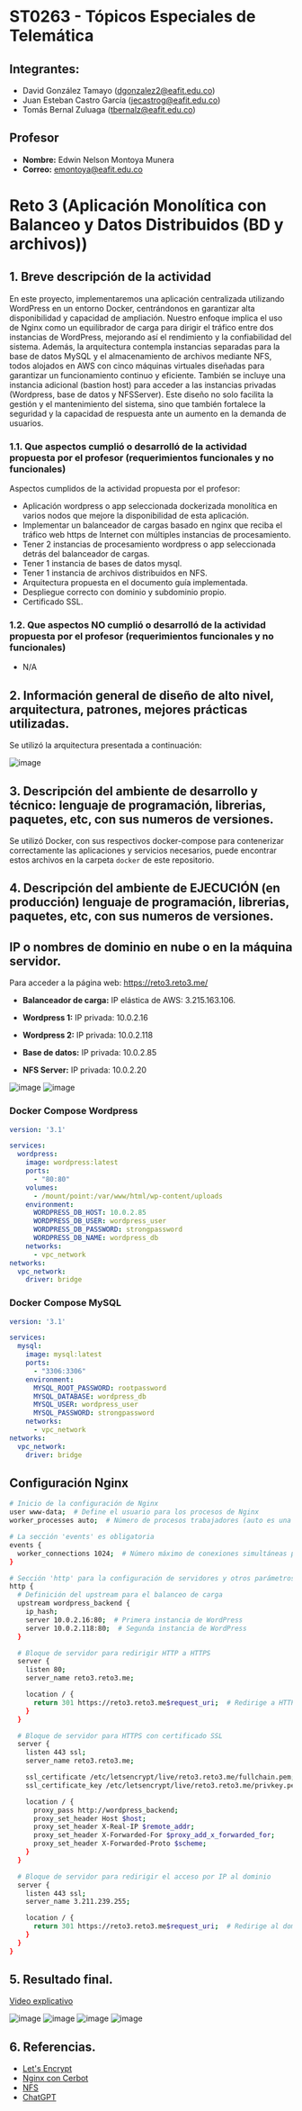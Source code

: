 # ST0263 - Tópicos Especiales de Telemática

## Integrantes:
- David González Tamayo (dgonzalez2@eafit.edu.co)
- Juan Esteban Castro García (jecastrog@eafit.edu.co)
- Tomás Bernal Zuluaga (tbernalz@eafit.edu.co)

## Profesor
- **Nombre:** Edwin Nelson Montoya Munera
- **Correo:** emontoya@eafit.edu.co

# Reto 3 (Aplicación Monolítica con Balanceo y Datos Distribuidos (BD y archivos))

## 1. Breve descripción de la actividad

En este proyecto, implementaremos una aplicación centralizada utilizando WordPress en un entorno Docker, centrándonos en garantizar alta disponibilidad y capacidad de ampliación. Nuestro enfoque implica el uso de Nginx como un equilibrador de carga para dirigir el tráfico entre dos instancias de WordPress, mejorando así el rendimiento y la confiabilidad del sistema. Además, la arquitectura contempla instancias separadas para la base de datos MySQL y el almacenamiento de archivos mediante NFS, todos alojados en AWS con cinco máquinas virtuales diseñadas para garantizar un funcionamiento continuo y eficiente. También se incluye una instancia adicional (bastion host) para acceder a las instancias privadas (Wordpress, base de datos y NFSServer). Este diseño no solo facilita la gestión y el mantenimiento del sistema, sino que también fortalece la seguridad y la capacidad de respuesta ante un aumento en la demanda de usuarios.

### 1.1. Que aspectos cumplió o desarrolló de la actividad propuesta por el profesor (requerimientos funcionales y no funcionales)

Aspectos cumplidos de la actividad propuesta por el profesor:

* Aplicación wordpress o app seleccionada dockerizada monolítica en varios nodos que mejore la
disponibilidad de esta aplicación.
* Implementar un balanceador de cargas basado en nginx que reciba el tráfico web https de
Internet con múltiples instancias de procesamiento.
* Tener 2 instancias de procesamiento wordpress o app seleccionada detrás del balanceador de
cargas.
* Tener 1 instancia de bases de datos mysql.
* Tener 1 instancia de archivos distribuidos en NFS.
* Arquitectura propuesta en el documento guía implementada.
* Despliegue correcto con dominio y subdominio propio.
* Certificado SSL.

### 1.2. Que aspectos NO cumplió o desarrolló de la actividad propuesta por el profesor (requerimientos funcionales y no funcionales)

* N/A

## 2. Información general de diseño de alto nivel, arquitectura, patrones, mejores prácticas utilizadas.
Se utilizó la arquitectura presentada a continuación:

![image](https://github.com/dgonzalezt2/reto3-st0263/assets/81880494/631b39e3-bc54-4f72-ad77-b65a94092d4a)

## 3. Descripción del ambiente de desarrollo y técnico: lenguaje de programación, librerias, paquetes, etc, con sus numeros de versiones.

Se utilizó Docker, con sus respectivos docker-compose para contenerizar correctamente las aplicaciones y servicios necesarios, puede encontrar estos archivos en la carpeta `docker` de este repositorio.

## 4. Descripción del ambiente de EJECUCIÓN (en producción) lenguaje de programación, librerias, paquetes, etc, con sus numeros de versiones.

## IP o nombres de dominio en nube o en la máquina servidor.

Para acceder a la página web: https://reto3.reto3.me/

* **Balanceador de carga:** IP elástica de AWS: 3.215.163.106.

* **Wordpress 1:** IP privada: 10.0.2.16

* **Wordpress 2:** IP privada: 10.0.2.118

* **Base de datos:** IP privada: 10.0.2.85

* **NFS Server:** IP privada: 10.0.2.20

![image](https://github.com/dgonzalezt2/reto3-st0263/assets/82610906/2cf4685e-5f0e-4d3f-88f0-d2ef7c9420dc)
![image](https://github.com/dgonzalezt2/reto3-st0263/assets/82610906/d2b2b512-1701-49c5-9f3a-1f79333814aa) 

### Docker Compose Wordpress
```yaml
version: '3.1'

services:
  wordpress:
    image: wordpress:latest
    ports:
      - "80:80"
    volumes:
      - /mount/point:/var/www/html/wp-content/uploads
    environment:
      WORDPRESS_DB_HOST: 10.0.2.85
      WORDPRESS_DB_USER: wordpress_user
      WORDPRESS_DB_PASSWORD: strongpassword
      WORDPRESS_DB_NAME: wordpress_db
    networks:
      - vpc_network
networks:
  vpc_network:
    driver: bridge
```

### Docker Compose MySQL

```yaml
version: '3.1'

services:
  mysql:
    image: mysql:latest
    ports:
      - "3306:3306"
    environment:
      MYSQL_ROOT_PASSWORD: rootpassword
      MYSQL_DATABASE: wordpress_db
      MYSQL_USER: wordpress_user
      MYSQL_PASSWORD: strongpassword
    networks:
      - vpc_network
networks:
  vpc_network:
    driver: bridge
```

## Configuración Nginx
```bash
# Inicio de la configuración de Nginx
user www-data;  # Define el usuario para los procesos de Nginx
worker_processes auto;  # Número de procesos trabajadores (auto es una opción común)

# La sección 'events' es obligatoria
events {
  worker_connections 1024;  # Número máximo de conexiones simultáneas por proceso trabajador
}

# Sección 'http' para la configuración de servidores y otros parámetros
http {
  # Definición del upstream para el balanceo de carga
  upstream wordpress_backend {
    ip_hash;
    server 10.0.2.16:80;  # Primera instancia de WordPress
    server 10.0.2.118:80;  # Segunda instancia de WordPress
  }

  # Bloque de servidor para redirigir HTTP a HTTPS
  server {
    listen 80;
    server_name reto3.reto3.me;

    location / {
      return 301 https://reto3.reto3.me$request_uri;  # Redirige a HTTPS
    }
  }

  # Bloque de servidor para HTTPS con certificado SSL
  server {
    listen 443 ssl;
    server_name reto3.reto3.me;

    ssl_certificate /etc/letsencrypt/live/reto3.reto3.me/fullchain.pem;
    ssl_certificate_key /etc/letsencrypt/live/reto3.reto3.me/privkey.pem;

    location / {
      proxy_pass http://wordpress_backend;
      proxy_set_header Host $host;
      proxy_set_header X-Real-IP $remote_addr;
      proxy_set_header X-Forwarded-For $proxy_add_x_forwarded_for;
      proxy_set_header X-Forwarded-Proto $scheme;
    }
  }

  # Bloque de servidor para redirigir el acceso por IP al dominio
  server {
    listen 443 ssl;
    server_name 3.211.239.255;

    location / {
      return 301 https://reto3.reto3.me$request_uri;  # Redirige al dominio
    }
  }
}
```

## 5. Resultado final.

[Video explicativo](https://youtu.be/ce-l0f2PG0M)

![image](https://github.com/dgonzalezt2/reto3-st0263/assets/82610906/e7733d93-1106-4f57-8255-2aa4f1861100)
![image](https://github.com/dgonzalezt2/reto3-st0263/assets/82610906/c198b9d7-791e-4f50-87c6-96239d0d1ed7)
![image](https://github.com/dgonzalezt2/reto3-st0263/assets/82610906/1f2dc4d4-a7fa-4698-93fd-21ad7cac3b71)
![image](https://github.com/dgonzalezt2/reto3-st0263/assets/82610906/334c212a-30b3-4b69-ade4-d0ebc23d782a)



## 6. Referencias.
* [Let's Encrypt](https://medium.com/@utkarsh_verma/how-to-obtain-a-wildcard-ssl-certificate-from-lets-encrypt-and-setup-nginx-to-use-wildcard-cfb050c8b33f)
* [Nginx con Cerbot](https://www.letscloud.io/community/how-to-set-up-an-nginx-with-certbot-on-ubuntu)
* [NFS](https://mohsensy.github.io/sysadmin/2020/04/01/wordpress-nfs.html)
* [ChatGPT](https://chat.openai.com/)
